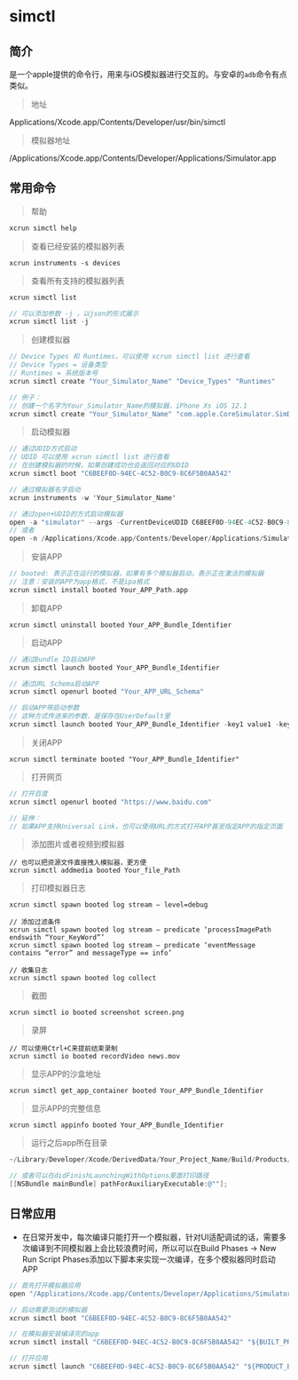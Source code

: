 # simctl

## 简介

是一个apple提供的命令行，用来与iOS模拟器进行交互的。与安卓的`adb`命令有点类似。

> 地址

Applications/Xcode.app/Contents/Developer/usr/bin/simctl

> 模拟器地址

/Applications/Xcode.app/Contents/Developer/Applications/Simulator.app

## 常用命令

> 帮助

```objectivec
xcrun simctl help
```

> 查看已经安装的模拟器列表

```text
xcrun instruments -s devices
```

> 查看所有支持的模拟器列表

```objectivec
xcrun simctl list

// 可以添加参数 -j ，以json的形式展示
xcrun simctl list -j
```

> 创建模拟器

```objectivec
// Device Types 和 Runtimes，可以使用 xcrun simctl list 进行查看
// Device Types = 设备类型
// Runtimes = 系统版本号
xcrun simctl create "Your_Simulator_Name" "Device_Types" "Runtimes"

// 例子：
// 创建一个名字为Your_Simulator_Name的模拟器，iPhone Xs iOS 12.1
xcrun simctl create "Your_Simulator_Name" "com.apple.CoreSimulator.SimDeviceType.iPhone-XS" "com.apple.CoreSimulator.SimRuntime.iOS-12-1"
```

> 启动模拟器

```objectivec
// 通过UDID方式启动
// UDID 可以使用 xcrun simctl list 进行查看
// 在创建模拟器的时候，如果创建成功也会返回对应的UDID
xcrun simctl boot "C6BEEF0D-94EC-4C52-B0C9-8C6F5B0AA542"

// 通过模拟器名字启动
xcrun instruments -w 'Your_Simulator_Name'

// 通过open+UDID的方式启动模拟器
open -a "simulator" --args -CurrentDeviceUDID C6BEEF0D-94EC-4C52-B0C9-8C6F5B0AA542
// 或者
open -n /Applications/Xcode.app/Contents/Developer/Applications/Simulator.app --args -currentDeviceUDID C6BEEF0D-94EC-4C52-B0C9-8C6F5B0AA542
```

> 安装APP

```objectivec
// booted: 表示正在运行的模拟器，如果有多个模拟器启动，表示正在激活的模拟器
// 注意：安装的APP为app格式，不是ipa格式
xcrun simctl install booted Your_APP_Path.app
```

> 卸载APP

```text
xcrun simctl uninstall booted Your_APP_Bundle_Identifier
```

> 启动APP

```objectivec
// 通过Bundle ID启动APP
xcrun simctl launch booted Your_APP_Bundle_Identifier

// 通过URL Schema启动APP
xcrun simctl openurl booted "Your_APP_URL_Schema"

// 启动APP带启动参数
// 这种方式传进来的参数，是保存在UserDefault里
xcrun simctl launch booted Your_APP_Bundle_Identifier -key1 value1 -key2 value2 -key3 value3
```

> 关闭APP

```text
xcrun simctl terminate booted "Your_APP_Bundle_Identifier"
```

> 打开网页

```objectivec
// 打开百度
xcrun simctl openurl booted "https://www.baidu.com"

// 延伸：
// 如果APP支持Universal Link，也可以使用URL的方式打开APP甚至指定APP的指定页面
```

> 添加图片或者视频到模拟器

```text
// 也可以把资源文件直接拽入模拟器，更方便
xcrun simctl addmedia booted Your_file_Path
```

> 打印模拟器日志

```text
xcrun simctl spawn booted log stream — level=debug

// 添加过滤条件
xcrun simctl spawn booted log stream — predicate ‘processImagePath endswith “Your_KeyWord”’
xcrun simctl spawn booted log stream — predicate ‘eventMessage contains “error” and messageType == info’

// 收集日志
xcrun simctl spawn booted log collect
```

> 截图

```text
xcrun simctl io booted screenshot screen.png
```

> 录屏

```text
// 可以使用Ctrl+C来提前结束录制
xcrun simctl io booted recordVideo news.mov
```

> 显示APP的沙盒地址

```text
xcrun simctl get_app_container booted Your_APP_Bundle_Identifier
```

> 显示APP的完整信息

```text
xcrun simctl appinfo booted Your_APP_Bundle_Identifier
```

> 运行之后app所在目录

```objectivec
~/Library/Developer/Xcode/DerivedData/Your_Project_Name/Build/Products/Debug-iphonesimulator/Your_Project_Name.app

// 或者可以在didFinishLaunchingWithOptions里面打印路径
[[NSBundle mainBundle] pathForAuxiliaryExecutable:@""];
```

## 日常应用

* 在日常开发中，每次编译只能打开一个模拟器，针对UI适配调试的话，需要多次编译到不同模拟器上会比较浪费时间，所以可以在Build Phases -&gt; New Run Script Phases添加以下脚本来实现一次编译，在多个模拟器同时启动APP

```objectivec
// 首先打开模拟器应用
open "/Applications/Xcode.app/Contents/Developer/Applications/Simulator.app/"

// 启动需要测试的模拟器
xcrun simctl boot "C6BEEF0D-94EC-4C52-B0C9-8C6F5B0AA542"

// 在模拟器安装编译完的app
xcrun simctl install "C6BEEF0D-94EC-4C52-B0C9-8C6F5B0AA542" "${BUILT_PRODUCTS_DIR}/${TARGET_NAME}.app"

// 打开应用
xcrun simctl launch "C6BEEF0D-94EC-4C52-B0C9-8C6F5B0AA542" "${PRODUCT_BUNDLE_IDENTIFIER}
```

